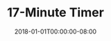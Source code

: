 ---
redirect_from:
- "/17"
date: "2018-01-01T00:00:00-08:00"
layout: timer
published: TRUE
title: "17-Minute Timer"
minutes: 17
---